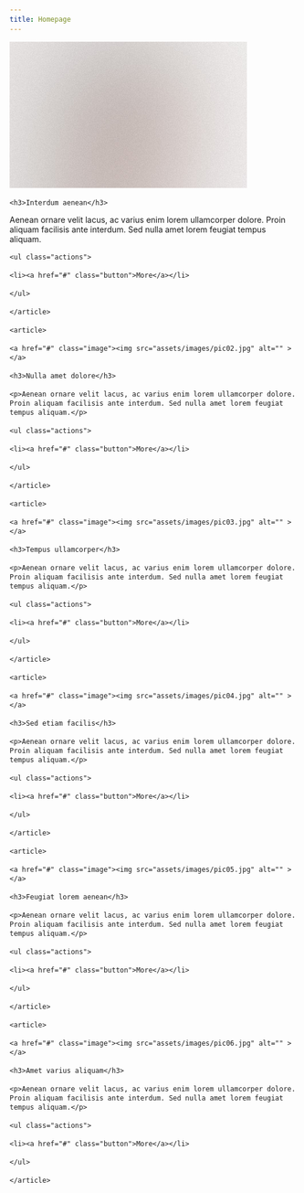 ```yaml
---
title: Homepage
---
```

<article>

   <a href="#" class="image"><img src="assets/images/pic01.jpg" alt="" ></a>

    <h3>Interdum aenean</h3>

   <p>Aenean ornare velit lacus, ac varius enim lorem ullamcorper dolore. Proin aliquam facilisis ante interdum. Sed nulla amet lorem feugiat tempus aliquam.</p>

    <ul class="actions">

    <li><a href="#" class="button">More</a></li>

    </ul>

    </article>

    <article>

    <a href="#" class="image"><img src="assets/images/pic02.jpg" alt="" ></a>

    <h3>Nulla amet dolore</h3>

    <p>Aenean ornare velit lacus, ac varius enim lorem ullamcorper dolore. Proin aliquam facilisis ante interdum. Sed nulla amet lorem feugiat tempus aliquam.</p>

    <ul class="actions">

    <li><a href="#" class="button">More</a></li>

    </ul>

    </article>

    <article>

    <a href="#" class="image"><img src="assets/images/pic03.jpg" alt="" ></a>

    <h3>Tempus ullamcorper</h3>

    <p>Aenean ornare velit lacus, ac varius enim lorem ullamcorper dolore. Proin aliquam facilisis ante interdum. Sed nulla amet lorem feugiat tempus aliquam.</p>

    <ul class="actions">

    <li><a href="#" class="button">More</a></li>

    </ul>

    </article>

    <article>

    <a href="#" class="image"><img src="assets/images/pic04.jpg" alt="" ></a>

    <h3>Sed etiam facilis</h3>

    <p>Aenean ornare velit lacus, ac varius enim lorem ullamcorper dolore. Proin aliquam facilisis ante interdum. Sed nulla amet lorem feugiat tempus aliquam.</p>

    <ul class="actions">

    <li><a href="#" class="button">More</a></li>

    </ul>

    </article>

    <article>

    <a href="#" class="image"><img src="assets/images/pic05.jpg" alt="" ></a>

    <h3>Feugiat lorem aenean</h3>

    <p>Aenean ornare velit lacus, ac varius enim lorem ullamcorper dolore. Proin aliquam facilisis ante interdum. Sed nulla amet lorem feugiat tempus aliquam.</p>

    <ul class="actions">

    <li><a href="#" class="button">More</a></li>

    </ul>

    </article>

    <article>

    <a href="#" class="image"><img src="assets/images/pic06.jpg" alt="" ></a>

    <h3>Amet varius aliquam</h3>

    <p>Aenean ornare velit lacus, ac varius enim lorem ullamcorper dolore. Proin aliquam facilisis ante interdum. Sed nulla amet lorem feugiat tempus aliquam.</p>

    <ul class="actions">

    <li><a href="#" class="button">More</a></li>

    </ul>

    </article>
